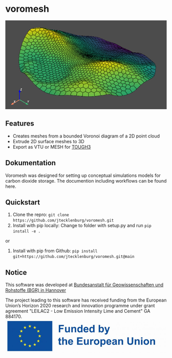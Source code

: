# voromesh

![Example mesh created with voromesh and GMSH (see documentation)](docs/voro.png)

## Features

- Creates meshes from a bounded Voronoi diagram of a 2D point cloud
- Extrude 2D surface meshes to 3D
- Export as VTU or MESH for [TOUGH3](https://tough.lbl.gov/)

## Dokumentation

Voromesh was designed for setting up conceptual simulations models for carbon dioxide storage.  The documention including workflows can be found here.

## Quickstart

1. Clone the repro: `git clone https://github.com/jtecklenburg/voromesh.git`
2. Install with pip locally: Change to folder with setup.py and run `pip install -e .`

or

1. Install with pip from Github: `pip install git+https://github.com/jtecklenburg/voromesh.git@main`

## Notice

This software was developed at [Bundesanstalt für Geowissenschaften und Rohstoffe (BGR) in Hannover](https://www.bgr.bund.de/EN/Home/homepage_node_en.html)

The project leading to this software has received funding from the European Union’s Horizon 2020 research and innovation programme under grant agreement "LEILAC2 - Low Emission Intensity Lime and Cement" GA 884170.
![Funded by EU](docs/EN-Funded_by_the_EU-POS.jpg)
